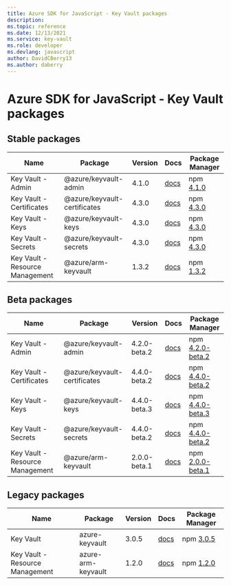 ```yaml
---
title: Azure SDK for JavaScript - Key Vault packages
description: 
ms.topic: reference
ms.date: 12/13/2021
ms.service: key-vault
ms.role: developer
ms.devlang: javascript
author: DavidCBerry13
ms.author: daberry
---
```


# Azure SDK for JavaScript - Key Vault packages

## Stable packages

| Name                  | Package              | Version          | Docs                   | Package Manager                |
|-----------------------|----------------------|------------------|------------------------|--------------------------------|
| Key Vault - Admin | @azure/keyvault-admin | 4.1.0 | [docs](/azure/javascript/sdk/sdk-demo2/key-vault/keyvault-admin/azure-keyvault-admin/stable)  | npm [4.1.0](https://www.npmjs.com/package/%40azure%2Fkeyvault-admin) |
| Key Vault - Certificates | @azure/keyvault-certificates | 4.3.0 | [docs](/azure/javascript/sdk/sdk-demo2/key-vault/keyvault-certificates/azure-keyvault-certificates/stable)  | npm [4.3.0](https://www.npmjs.com/package/%40azure%2Fkeyvault-certificates) |
| Key Vault - Keys | @azure/keyvault-keys | 4.3.0 | [docs](/azure/javascript/sdk/sdk-demo2/key-vault/keyvault-keys/azure-keyvault-keys/stable)  | npm [4.3.0](https://www.npmjs.com/package/%40azure%2Fkeyvault-keys) |
| Key Vault - Secrets | @azure/keyvault-secrets | 4.3.0 | [docs](/azure/javascript/sdk/sdk-demo2/key-vault/keyvault-secrets/azure-keyvault-secrets/stable)  | npm [4.3.0](https://www.npmjs.com/package/%40azure%2Fkeyvault-secrets) |
| Key Vault - Resource Management | @azure/arm-keyvault | 1.3.2 | [docs](/azure/javascript/sdk/sdk-demo2/key-vault/arm-keyvault/azure-arm-keyvault/stable)  | npm [1.3.2](https://www.npmjs.com/package/%40azure%2Farm-keyvault) |
 

## Beta packages

| Name                  | Package              | Version          | Docs                   | Package Manager                |
|-----------------------|----------------------|------------------|------------------------|--------------------------------|
| Key Vault - Admin | @azure/keyvault-admin | 4.2.0-beta.2 | [docs](/azure/javascript/sdk/sdk-demo2/key-vault/keyvault-admin/azure-keyvault-admin/beta)  | npm [4.2.0-beta.2](https://www.npmjs.com/package/%40azure%2Fkeyvault-admin%404.2.0-beta.2) |
| Key Vault - Certificates | @azure/keyvault-certificates | 4.4.0-beta.2 | [docs](/azure/javascript/sdk/sdk-demo2/key-vault/keyvault-certificates/azure-keyvault-certificates/beta)  | npm [4.4.0-beta.2](https://www.npmjs.com/package/%40azure%2Fkeyvault-certificates%404.4.0-beta.2) |
| Key Vault - Keys | @azure/keyvault-keys | 4.4.0-beta.3 | [docs](/azure/javascript/sdk/sdk-demo2/key-vault/keyvault-keys/azure-keyvault-keys/beta)  | npm [4.4.0-beta.3](https://www.npmjs.com/package/%40azure%2Fkeyvault-keys%404.4.0-beta.3) |
| Key Vault - Secrets | @azure/keyvault-secrets | 4.4.0-beta.2 | [docs](/azure/javascript/sdk/sdk-demo2/key-vault/keyvault-secrets/azure-keyvault-secrets/beta)  | npm [4.4.0-beta.2](https://www.npmjs.com/package/%40azure%2Fkeyvault-secrets%404.4.0-beta.2) |
| Key Vault - Resource Management | @azure/arm-keyvault | 2.0.0-beta.1 | [docs](/azure/javascript/sdk/sdk-demo2/key-vault/arm-keyvault/azure-arm-keyvault/beta)  | npm [2.0.0-beta.1](https://www.npmjs.com/package/%40azure%2Farm-keyvault%402.0.0-beta.1) |
 


## Legacy packages

| Name                  | Package              | Version          | Docs                   | Package Manager                |
|-----------------------|----------------------|------------------|------------------------|--------------------------------|
| Key Vault | azure-keyvault | 3.0.5 | [docs](/azure/javascript/sdk/sdk-demo2/key-vault/legacy/keyvault/azure-keyvault/legacy)  | npm [3.0.5](https://www.npmjs.com/package/azure-keyvault%403.0.5) |
| Key Vault - Resource Management | azure-arm-keyvault | 1.2.0 | [docs](/azure/javascript/sdk/sdk-demo2/key-vault/legacy/arm-keyvault/azure-arm-keyvault/legacy)  | npm [1.2.0](https://www.npmjs.com/package/azure-arm-keyvault%401.2.0) |
 